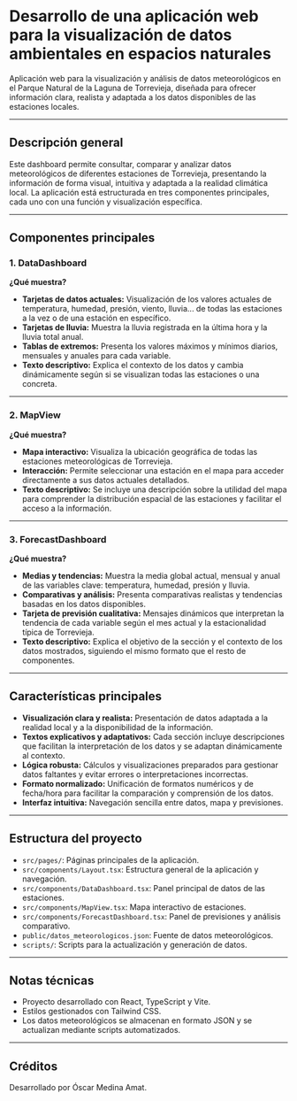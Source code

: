 # Desarrollo de una aplicación web para la visualización de datos ambientales en espacios naturales

Aplicación web para la visualización y análisis de datos meteorológicos en el Parque Natural de la Laguna de Torrevieja, diseñada para ofrecer información clara, realista y adaptada a los datos disponibles de las estaciones locales.

---

## Descripción general

Este dashboard permite consultar, comparar y analizar datos meteorológicos de diferentes estaciones de Torrevieja, presentando la información de forma visual, intuitiva y adaptada a la realidad climática local. La aplicación está estructurada en tres componentes principales, cada uno con una función y visualización específica.

---

## Componentes principales

### 1. DataDashboard

**¿Qué muestra?**

- **Tarjetas de datos actuales:** Visualización de los valores actuales de temperatura, humedad, presión, viento, lluvia... de todas las estaciones a la vez o de una estación en específico.
- **Tarjetas de lluvia:** Muestra la lluvia registrada en la última hora y la lluvia total anual.
- **Tablas de extremos:** Presenta los valores máximos y mínimos diarios, mensuales y anuales para cada variable.
- **Texto descriptivo:** Explica el contexto de los datos y cambia dinámicamente según si se visualizan todas las estaciones o una concreta.

---

### 2. MapView

**¿Qué muestra?**

- **Mapa interactivo:** Visualiza la ubicación geográfica de todas las estaciones meteorológicas de Torrevieja.
- **Interacción:** Permite seleccionar una estación en el mapa para acceder directamente a sus datos actuales detallados.
- **Texto descriptivo:** Se incluye una descripción sobre la utilidad del mapa para comprender la distribución espacial de las estaciones y facilitar el acceso a la información.

---

### 3. ForecastDashboard

**¿Qué muestra?**

- **Medias y tendencias:** Muestra la media global actual, mensual y anual de las variables clave: temperatura, humedad, presión y lluvia.
- **Comparativas y análisis:** Presenta comparativas realistas y tendencias basadas en los datos disponibles.
- **Tarjeta de previsión cualitativa:** Mensajes dinámicos que interpretan la tendencia de cada variable según el mes actual y la estacionalidad típica de Torrevieja.
- **Texto descriptivo:** Explica el objetivo de la sección y el contexto de los datos mostrados, siguiendo el mismo formato que el resto de componentes.

---

## Características principales

- **Visualización clara y realista:** Presentación de datos adaptada a la realidad local y a la disponibilidad de la información.
- **Textos explicativos y adaptativos:** Cada sección incluye descripciones que facilitan la interpretación de los datos y se adaptan dinámicamente al contexto.
- **Lógica robusta:** Cálculos y visualizaciones preparados para gestionar datos faltantes y evitar errores o interpretaciones incorrectas.
- **Formato normalizado:** Unificación de formatos numéricos y de fecha/hora para facilitar la comparación y comprensión de los datos.
- **Interfaz intuitiva:** Navegación sencilla entre datos, mapa y previsiones.

---

## Estructura del proyecto

- `src/pages/`: Páginas principales de la aplicación.
- `src/components/Layout.tsx`: Estructura general de la aplicación y navegación.
- `src/components/DataDashboard.tsx`: Panel principal de datos de las estaciones.
- `src/components/MapView.tsx`: Mapa interactivo de estaciones.
- `src/components/ForecastDashboard.tsx`: Panel de previsiones y análisis comparativo.
- `public/datos_meteorologicos.json`: Fuente de datos meteorológicos.
- `scripts/`: Scripts para la actualización y generación de datos.

---

## Notas técnicas

- Proyecto desarrollado con React, TypeScript y Vite.
- Estilos gestionados con Tailwind CSS.
- Los datos meteorológicos se almacenan en formato JSON y se actualizan mediante scripts automatizados.

---

## Créditos

Desarrollado por Óscar Medina Amat.
